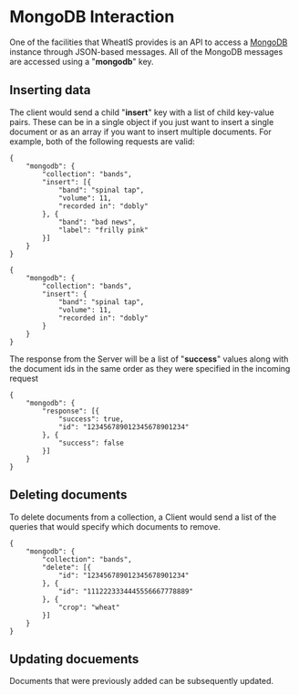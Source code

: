 ﻿# MongoDB Interaction

One of the facilities that WheatIS provides is an API to access a [MongoDB](https://www.mongodb.org/) instance through JSON-based messages. All of the MongoDB messages are accessed using a "**mongodb**" key. 


## Inserting data

The client would send a child "**insert**" key with a list of child key-value pairs. These can be in a single object if you just want to insert a single document or as an array if you want to insert multiple documents. For example, both of the following requests are valid:

~~~{.json}
{
	"mongodb": {
		"collection": "bands",
		"insert": [{
			"band": "spinal tap",
			"volume": 11,
			"recorded in": "dobly"		
		}, {
			"band": "bad news",
			"label": "frilly pink"
		}]	
	}
}
~~~

~~~{.json}
{
	"mongodb": {
		"collection": "bands",
		"insert": {
			"band": "spinal tap",
			"volume": 11,
			"recorded in": "dobly"		
		}
	}
}
~~~

The response from the Server will be a list of "**success**" values along with the document ids in the same order as they were specified in the incoming request 

~~~{.json}
{
	"mongodb": {
		"response": [{
			"success": true,
			"id": "123456789012345678901234"
		}, {
			"success": false
		}]
	}
}
~~~

## Deleting documents

To delete documents from a collection, a Client would send a list of the queries that would specify which documents to remove.

~~~{.json}
{
	"mongodb": {
		"collection": "bands",
		"delete": [{
			"id": "123456789012345678901234"
		}, {
			"id": "1112223334445556667778889"
		}, {
			"crop": "wheat"
		}]
	}
}
~~~

## Updating docuements

Documents that were previously added can be subsequently updated.
